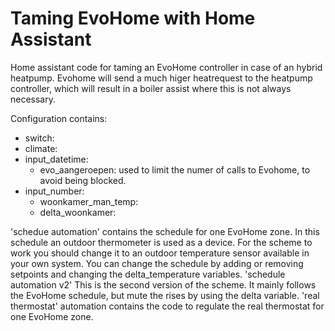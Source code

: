 # Taming EvoHome with Home Assistant
Home assistant code for taming an EvoHome controller in case of an hybrid heatpump. Evohome will send a much higer heatrequest to the heatpump controller, which will result in a boiler assist where this is not always necessary. 
 
Configuration contains:
- switch:
- climate:
- input_datetime:
  - evo_aangeroepen: used to limit the numer of calls to Evohome, to avoid being blocked. 
- input_number:
  - woonkamer_man_temp:
  - delta_woonkamer:

'schedue automation' contains the schedule for one EvoHome zone. In this schedule an outdoor thermometer is used as a device. For the scheme to work you should change it to an outdoor temperature sensor available in your own system. You can change the schedule by adding or removing setpoints and changing the delta_temperature variables. 
'schedule automation v2' This is the second version of the scheme. It mainly follows the EvoHome schedule, but mute the rises by using the delta variable.
'real thermostat' automation contains the code to regulate the real thermostat for one EvoHome zone.
